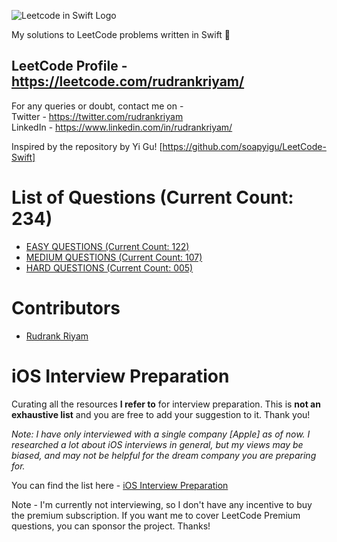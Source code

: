 ![Leetcode in Swift Logo](./LeetCode-in-Swift.jpg?style=centerme)

My solutions to LeetCode problems written in Swift :grimacing:

## LeetCode Profile - https://leetcode.com/rudrankriyam/
For any queries or doubt, contact me on -  
Twitter - https://twitter.com/rudrankriyam  
LinkedIn - https://www.linkedin.com/in/rudrankriyam/  

Inspired by the repository by Yi Gu! [https://github.com/soapyigu/LeetCode-Swift]

# List of Questions (Current Count: 234)
* [EASY QUESTIONS (Current Count: 122)](https://github.com/rudrankriyam/LeetCode-in-Swift/tree/master/EASY/README.md)
* [MEDIUM QUESTIONS (Current Count: 107)](https://github.com/rudrankriyam/LeetCode-in-Swift/tree/master/MEDIUM/README.md)
* [HARD QUESTIONS (Current Count: 005)](https://github.com/rudrankriyam/LeetCode-in-Swift/tree/master/HARD/README.md)

# Contributors
* [Rudrank Riyam](https://twitter.com/rudrankriyam)

# iOS Interview Preparation
Curating all the resources **I refer to** for interview preparation. This is **not an exhaustive list** and you are free to add your suggestion to it. Thank you!

*Note: I have only interviewed with a single company [Apple] as of now. I researched a lot about iOS interviews in general, but my views may be biased, and may not be helpful for the dream company you are preparing for.*

You can find the list here - [iOS Interview Preparation](https://github.com/rudrankriyam/LeetCode-in-Swift/blob/master/iOS%20INTERVIEW%20PREPARATION.md)

Note - I'm currently not interviewing, so I don't have any incentive to buy the premium subscription. If you want me to cover LeetCode Premium questions, you can sponsor the project. Thanks!
